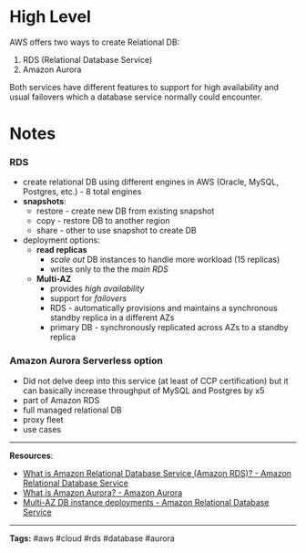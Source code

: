 
# High Level

AWS offers two ways to create Relational DB:
1. RDS (Relational Database Service)
2. Amazon Aurora

Both services have different features to support for high availability and usual failovers which a database service normally could encounter.

# Notes

### RDS
- create relational DB using different engines in AWS (Oracle, MySQL, Postgres, etc.) - 8 total engines
- **snapshots**:
	- restore - create new DB from existing snapshot
	- copy - restore DB to another region
	- share - other to use snapshot to create DB
- deployment options:
	- **read replicas**
		- *scale out* DB instances to handle more workload (15 replicas)
		- writes only to the the *main RDS*
	- **Multi-AZ**
		- provides *high availability*
		- support for *failovers*
		- RDS - automatically provisions and maintains a synchronous standby replica in a different AZs
		- primary DB - synchronously replicated across AZs to a standby replica


### Amazon Aurora Serverless option
- Did not delve deep into this service (at least of CCP certification) but it can basically increase throughput of MySQL and Postgres by x5
- part of Amazon RDS
- full managed relational DB
- proxy fleet
- use cases

---
**Resources**:
- [What is Amazon Relational Database Service (Amazon RDS)? - Amazon Relational Database Service](https://docs.aws.amazon.com/AmazonRDS/latest/UserGuide/Welcome.html)
- [What is Amazon Aurora? - Amazon Aurora](https://docs.aws.amazon.com/AmazonRDS/latest/AuroraUserGuide/CHAP_AuroraOverview.html)
- [Multi-AZ DB instance deployments - Amazon Relational Database Service](https://docs.aws.amazon.com/AmazonRDS/latest/UserGuide/Concepts.MultiAZSingleStandby.html)


---
**Tags:** #aws #cloud #rds #database #aurora
